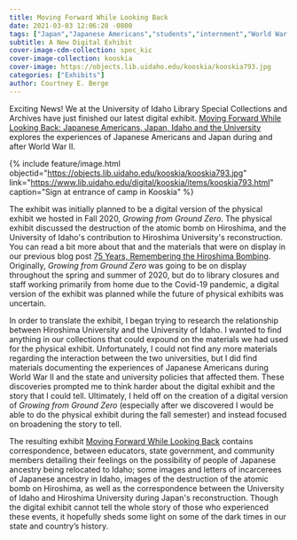 ```yaml
---
title: Moving Forward While Looking Back
date: 2021-03-03 12:06:28 -0800
tags: ["Japan","Japanese Americans","students","internment","World War II","diversity"]
subtitle: A New Digital Exhibit
cover-image-cdm-collection: spec_kic
cover-image-collection: kooskia
cover-image: https://objects.lib.uidaho.edu/kooskia/kooskia793.jpg
categories: ["Exhibits"]
author: Courtney E. Berge
---
```


Exciting News! We at the University of Idaho Library Special Collections and Archives have just finished our latest digital exhibit. [Moving Forward While Looking Back: Japanese Americans, Japan, Idaho and the University](https://www.lib.uidaho.edu/digital/hiroshima/) explores the experiences of Japanese Americans and Japan during and after World War II. 

<!--- kooskia793 should also be the cover image

{% include feature/digital-image.html objectid="kooskia793" cdm-collection="spec_kic" collection="kooskia" %}

--->

{% include feature/image.html objectid="https://objects.lib.uidaho.edu/kooskia/kooskia793.jpg" link="https://www.lib.uidaho.edu/digital/kooskia/items/kooskia793.html" caption="Sign at entrance of camp in Kooskia" %}

The exhibit was initially planned to be a digital version of the physical exhibit we hosted in Fall 2020, *Growing from Ground Zero*. The physical exhibit discussed the destruction of the atomic bomb on Hiroshima, and the University of Idaho's contribution to Hiroshima University's reconstruction. You can read a bit more about that and the materials that were on display in our previous blog post [75 Years, Remembering the Hiroshima Bombing](https://harvester.lib.uidaho.edu/posts/2020/08/06/75-years-remembering-the-hiroshima-bombing.html). Originally, *Growing from Ground Zero* was going to be on display throughout the spring and summer of 2020, but do to library closures and staff working primarily from home due to the Covid-19 pandemic, a digital version of the exhibit was planned while the future of physical exhibits was uncertain. 

In order to translate the exhibit, I began trying to research the relationship between Hiroshima University and the University of Idaho. I wanted to find anything in our collections that could expound on the materials we had used for the physical exhibit. Unfortunately, I could not find any more materials regarding the interaction between the two universities, but I did find materials documenting the experiences of Japanese Americans during World War II and the state and university policies that affected them. These discoveries prompted me to think harder about the digital exhibit and the story that I could tell. Ultimately, I held off on the creation of a digital version of *Growing from Ground Zero* (especially after we discovered I would be able to do the physical exhibit during the fall semester) and instead focused on broadening the story to tell. 

The resulting exhibit [Moving Forward While Looking Back](https://www.lib.uidaho.edu/digital/hiroshima/) contains correspondence, between educators, state government, and community members detailing their feelings on the possibility of people of Japanese ancestry being relocated to Idaho; some images and letters of incarcerees of Japanese ancestry in Idaho, images of the destruction of the atomic bomb on Hiroshima, as well as the correspondence between the University of Idaho and Hiroshima University during Japan's reconstruction. Though the digital exhibit cannot tell the whole story of those who experienced these events, it hopefully sheds some light on some of the dark times in our state and country’s history.

